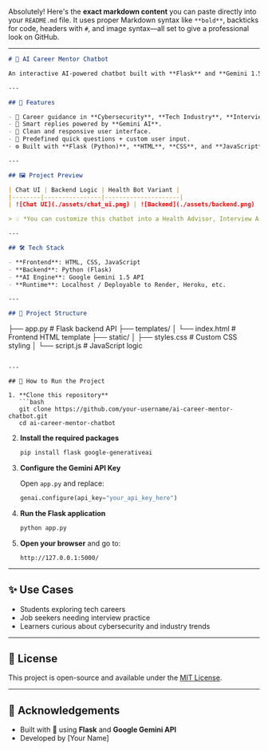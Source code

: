 Absolutely! Here's the **exact markdown content** you can paste directly into your `README.md` file. It uses proper Markdown syntax like `**bold**`, backticks for code, headers with `#`, and image syntax—all set to give a professional look on GitHub.

---

```markdown
# 💼 AI Career Mentor Chatbot

An interactive AI-powered chatbot built with **Flask** and **Gemini 1.5 API** to provide personalized career mentorship and guidance in fields like cybersecurity, interviews, and tech industry trends.

---

## 🚀 Features

- 🔐 Career guidance in **Cybersecurity**, **Tech Industry**, **Interview Prep**, and more.
- 💬 Smart replies powered by **Gemini AI**.
- 🧠 Clean and responsive user interface.
- 🎯 Predefined quick questions + custom user input.
- ⚙️ Built with **Flask (Python)**, **HTML**, **CSS**, and **JavaScript**.

---

## 🖼️ Project Preview

| Chat UI | Backend Logic | Health Bot Variant |
|--------|----------------|---------------------|
| ![Chat UI](./assets/chat_ui.png) | ![Backend](./assets/backend.png) | ![Health Bot](./assets/health_bot.png) |

> 💡 *You can customize this chatbot into a Health Advisor, Interview Assistant, or Learning Guide easily.*

---

## 🛠️ Tech Stack

- **Frontend**: HTML, CSS, JavaScript  
- **Backend**: Python (Flask)  
- **AI Engine**: Google Gemini 1.5 API  
- **Runtime**: Localhost / Deployable to Render, Heroku, etc.

---

## 📁 Project Structure

```

├── app.py                 # Flask backend API
├── templates/
│   └── index.html         # Frontend HTML template
├── static/
│   ├── styles.css         # Custom CSS styling
│   └── script.js          # JavaScript logic

````

---

## 🔧 How to Run the Project

1. **Clone this repository**
   ```bash
   git clone https://github.com/your-username/ai-career-mentor-chatbot.git
   cd ai-career-mentor-chatbot
````

2. **Install the required packages**

   ```bash
   pip install flask google-generativeai
   ```

3. **Configure the Gemini API Key**

   Open `app.py` and replace:

   ```python
   genai.configure(api_key="your_api_key_here")
   ```

4. **Run the Flask application**

   ```bash
   python app.py
   ```

5. **Open your browser** and go to:

   ```
   http://127.0.0.1:5000/
   ```

---

## ✨ Use Cases

* Students exploring tech careers
* Job seekers needing interview practice
* Learners curious about cybersecurity and industry trends

---

## 📜 License

This project is open-source and available under the [MIT License](LICENSE).

---

## 🙌 Acknowledgements

* Built with 💙 using **Flask** and **Google Gemini API**
* Developed by \[Your Name]

